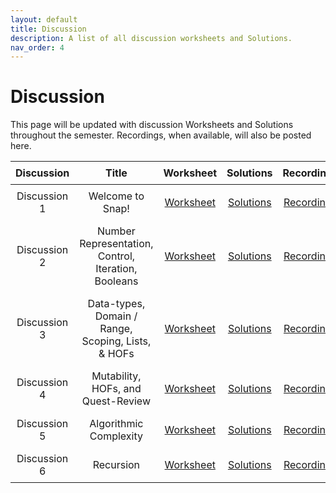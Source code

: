 ```yaml
---
layout: default
title: Discussion
description: A list of all discussion worksheets and Solutions.
nav_order: 4
---
```


# Discussion

This page will be updated with discussion Worksheets and Solutions throughout the semester. Recordings, when available, will also be posted here.
<style>
  table {
    width: 100%;
    border-collapse: collapse;
  }
  th, td {
    text-align: center;
    padding: 8px;
  }
</style>

<table>
  <thead>
    <tr>
      <th>Discussion</th>
      <th>Title</th>
      <th>Worksheet</th>
      <th>Solutions</th>
      <th>Recording</th>
      <th>Slides</th>
    </tr>
  </thead>
  <tbody>
    <tr>
      <td>Discussion 1</td>
      <td>Welcome to Snap!</td>
      <td><a href="https://docs.google.com/document/d/1BHru27pj0chOr7S2GB0yncxL9KgbDRywOkNqLkSSkTU/edit?usp=sharing">Worksheet</a></td>
      <td><a href="https://docs.google.com/document/d/1tV-nvCUgj83caCx7-pU2gNQu_fQ5UsgOcw34EvGLCmw/edit?usp=sharing">Solutions</a></td>
      <td><a href="https://drive.google.com/file/d/1Y_cOc3cMXZDUkS-RSrqiVByzF3syVp6k/view?usp=sharing">Recording</a></td>
      <td><a href="https://drive.google.com/file/d/18LIv-Rr9NpmILdd12VMPr-MafmWkFAQw/view?usp=sharing">Slides</a></td>
    </tr> 
    <tr>
      <td>Discussion 2</td>
      <td>Number Representation, Control, Iteration, Booleans</td>
      <td><a href="https://docs.google.com/document/d/1Jh_f4qopJhXX0AYX1lfg9rGiTlK4X2dnk1Q6tsJRYsk/edit?usp=sharing">Worksheet</a></td>
      <td><a href="https://docs.google.com/document/d/1NlrJvj5p1M55YV95GBPzGHNHkD7UyiUuYAYlBVhmllE/edit?usp=sharing">Solutions</a></td>
      <td><a href="https://youtu.be/srderPWvV9c">Recording</a></td>
      <td><a href="https://drive.google.com/file/d/1UX_NK8r7DvXD44c5uZQBiDCUOZCNelab/view?usp=sharing">Slides</a></td>
    </tr>
     <tr>
      <td>Discussion 3</td>
      <td>Data-types, Domain / Range, Scoping, Lists, & HOFs</td>
      <td><a href="https://docs.google.com/document/d/1dt7xt9H8T4RVAPbKQoYwrvD-LRT3K5FqjnV15mrLa3A/edit?usp=sharing">Worksheet</a></td>
      <td><a href="https://docs.google.com/document/d/122o_UIOv4BEcQPzOek-8q1k96fsEuenj9df4QbaYxAI/edit?usp=sharing">Solutions</a></td>
      <td><a href="https://www.youtube.com/watch?v=srderPWvV9c">Recording</a></td>
      <td><a href="https://drive.google.com/file/d/1neMPi1wj7lgCQz3blFjgNy_bijV51VJz/view?usp=sharing">Slides</a></td>
    </tr>
    <tr>
      <td>Discussion 4</td>
      <td>Mutability, HOFs, and Quest-Review</td>
      <td><a href="https://docs.google.com/document/d/1qc9E2CL0IdkQTpAKKa35UGkth2NC25WqM5_ig9rItHY/edit?usp=sharing">Worksheet</a></td>
      <td><a href="https://docs.google.com/document/d/1gJ_u1ZWIsrh-AQ0RJozuFMZfa_XMjF3W0E3VbENHp44/edit?usp=sharing">Solutions</a></td>
      <td><a href="https://drive.google.com/file/d/1paSpkUBX5dCMOE0AGSmBfihiayQhL9nC/view?usp=sharing">Recording</a></td>
      <td><a href="https://drive.google.com/file/d/1nK_KxtgFV9CUWnG7JaEQbXaBryZbq678/view?usp=sharing">Slides</a></td>
    </tr>
    <tr>
      <td>Discussion 5</td>
      <td>Algorithmic Complexity</td>
      <td><a href="https://docs.google.com/document/d/1aMf_Cdq8euuGD5g-4fRjra3miXztUeGTUAC7jfVOAC4/edit?usp=sharing">Worksheet</a></td>
      <td><a href="">Solutions</a></td>
      <td><a href="https://drive.google.com/file/d/1RtBfLBMV6Td2BHRtnvJjRK23za6MgPv-/view">Recording</a></td>
      <td><a href="https://drive.google.com/file/d/1B_CEx-8Fo_8ndQfdT77SR10qwChk3LoZ/view?usp=sharing">Slides</a></td>
    </tr>
    <tr>
      <td>Discussion 6</td>
      <td>Recursion</td>
      <td><a href="https://docs.google.com/document/d/1hkVgL1685zKcAkE8osLoyxtc2mFN41WfmGUZxy8I62M/edit?usp=sharing">Worksheet</a></td>
      <td><a href="https://bit.ly/compsci10">Solutions</a></td>
      <td><a href="">Recording</a></td>
      <td><a href="https://drive.google.com/file/d/1GZZyEsSDa07zVPPaJw-KmzEa6Rwc9bIx/view?usp=sharing">Slides</a></td>
    </tr>
    <!--
    <tr>
      <td>Discussion 7</td>
      <td>Tree Recursion</td>
      <td><a href="https://docs.google.com/document/d/1-rlnT6UUdgw6-xAMNmopU5A7WesLM7BqlauQDCIJnsk/edit?usp=sharing">Worksheet</a></td>
      <td><a href="https://docs.google.com/document/d/1vbsJAwFBb97qUvSAn3MOXxVQTaq4xJpB8b-JHUEMC4E/edit?usp=sharing">Solutions</a></td>
      <td><a href="https://www.youtube.com/watch?v=FHMjAeLKYe4&list=PLO1S2CinoAzXNJFaTBtUXOWT5tjZag8me&index=2">Recording</a></td>
      <td><a href="https://drive.google.com/file/d/1GLWqkz5TdHHnaurDmX79XZOP5GuUx2S4/view?usp=sharing">Slides</a></td>
    </tr>
    <tr>
      <td>Discussion 8</td>
      <td>Midterm Review</td>
      <td><a href="https://docs.google.com/document/d/1KTdfe-eUs49UgzWi_sW8e3KeQAfIvPZpggAtZQ4o8fU/edit?usp=sharing">Worksheet</a></td>
      <td><a href="https://docs.google.com/document/d/1zQoFTKKSPSNVtKFOg0V6oaNdQc9AL2OUHCOFJkEkKzQ/edit?usp=sharing">Solutions</a></td>
      <td>NO Recording. See Ed #459</td>
      <td>NO Slides</td>
    </tr>
     <tr>
      <td>Discussion 9</td>
      <td>Welcome to Python!</td>
      <td><a href="https://docs.google.com/document/d/1VnI5gSkG49T9vR2VCKiaDGFcj_5v0HjUcah-bm5x92E/edit?usp=sharing">Worksheet</a></td>
      <td><a href="https://drive.google.com/drive/folders/1meq0BPUdpS-l-FowV4v2typHblvLDLcV?usp=sharing">Solutions [& Starter Code!]</a></td>
      <td><a href="https://drive.google.com/file/d/1ka00W-sCg0eZAB8bve0C-CgL2-2sSStH/view">Recording</a></td>
      <td>NO Slides</td>
    </tr>
    <tr>
    <td>Discussion 10</td>
      <td>Python Data Structues</td>
      <td><a href="https://docs.google.com/document/d/1lnQwwWwr6ucKYOHBmtKGqcg5hCzw9wqhJy-Zs-FvgkI/edit?usp=sharing">Worksheet</a></td>
      <td><a href="https://docs.google.com/document/d/1LZu7_H2aCtVCsKm53sWEYpp8WFGw9PEBti5YlwAtYOs/edit">Solutions</a></td>
      <td><a href="https://drive.google.com/file/d/1FdQWd3Ezkjldv7tLDoygK3ZgfVPg__lU/view">Recording</a></td>
      <td><a href="https://drive.google.com/file/d/137_mqwoEGy7ghh8Bg8D_HJGAuE_-zt2F/view?usp=sharing">Slides</a></td>
    </tr>
    <tr>
    <td>Discussion 11</td>
      <td>OOP in Python</td>
      <td><a href="https://docs.google.com/document/d/1qcxe5dLRjYrLPn9FP7P68nvEpc_IN6qWsj5ITIr-YAo/edit?usp=sharing">Worksheet</a></td>
      <td><a href="https://docs.google.com/document/d/1Ifw6lxnL1gniuxrUYanuXRIaee5QQBFCKbub_HBdqAc/edit?usp=sharing">Solutions</a></td>
      <td><a href="https://drive.google.com/file/d/1JlWopho5nF4njLor_a5cGCrGvUyRQnqj/view">Recording</a></td>
      <td><a href="https://drive.google.com/file/d/1XYasKXdK2VI0f6OjlT02Qh0GNB8fdkJt/view?usp=sharing"> Slides-1</a><br/><a href="https://drive.google.com/file/d/1BMOxTK6b2EsR4nCFiMorLrP3jN_0oNWz/view?usp=sharing"> Slides-2</a></td>
    </tr>
    <tr>
    <td>Discussion 12</td>
      <td>Python HOFs, Lambda Expressions, Tree Recursion</td>
      <td><a href="https://docs.google.com/document/d/1uoCxBYcpkIrmfufSwdlLx1z21oJu0vD7ZmckENWsg0k/edit?usp=sharing">Worksheet</a></td>
      <td><a href="https://docs.google.com/document/d/1c6WiM4rl4pNmO2O5pZUrXNBCrJ7yZMyjrTJr5Dp5gN4/edit?usp=sharing">Solutions</a></td>
      <td><a href="https://drive.google.com/file/d/1caTDl_71y4-z3Pxf-ksU8lz2F8FC2GRI/view?usp=sharing">Recording</a></td>
      <td><a href="https://drive.google.com/file/d/1UBNH5vAP7WH1RgQJCdNV6fTpvQEotokL/view?usp=sharing">Slides</a></td>
    </tr>
    <tr>
    <td>Discussion 13</td>
      <td>Social Implications | Python HOFs and Tree-Recursion Contd.</td>
      <td><a href="https://docs.google.com/document/d/1yE0pWDKPRXptUTteqb79z6qMKBtsKd_DseOTZ5as_A0/edit?usp=sharing">Worksheet</a></td>
      <td><a href="https://drive.google.com/drive/folders/1nbB_DDTJbtfEATqI2zIRYeLfOvfjNFaT?usp=sharing">Solutions</a><br/></td>
      <td>NO Recording</td>
      <td>NO Slides</td>
    </tr>
     <tr>
    <td>Discussion 15</td>
      <td>Postterm Review + Conclusion!</td>
      <td><a href="https://docs.google.com/document/d/1N8mjVrOArVFsgxHfB48096Gv66pCszx_UhaxhyWzgrU/edit?usp=sharing">Worksheet</a></td>
       <td><a href="https://drive.google.com/drive/folders/1EClj4MROEsVa7gIVP2fC7hWjkFuw-Wj3?usp=sharing">Starter Code</a></td>
      <td><a href="https://docs.google.com/document/d/1RYIaDYGUu5RT3LK0yEbtH30I7BR4MlYyCxCJ1og1ClY/edit?usp=sharing">Solutions</a><br/></td>
      <td>NO Recording</td>
      <td>NO Slides</td>
    </tr> -->
  </tbody>
</table>

<!--**Discussion 2**{: .label .label-discussion } Lists & HOFs, Iteration, Scoping, Domain & Range | [Worksheet](https://drive.google.com/file/d/1eT15LJH38UGfYHR3pLueRlvwMovtyUE8/view?usp=sharing) | [Solutions](https://drive.google.com/file/d/1sVdinV45MT2GoISk8BkJGd8C_BZE-LO4/view?usp=sharing) | [Recording](https://drive.google.com/file/d/1XGcPW_Wa-YFVxm0Gp31w6LDOKaCIQN6q/view?usp=sharing)

**Discussion 3**{: .label .label-discussion } Algorithms and Algorithmic Complexity | [Worksheet](https://drive.google.com/file/d/1gvtV7q0T9M0aq5fOnYGAT2c_E95zw8mD/view?usp=sharing)| [Solutions](https://drive.google.com/file/d/16Cd7lKa7aupSB2s_5XBSwMGyUtJ2Q0Ex/view?usp=sharing) | [Recording](https://berkeley.zoom.us/rec/share/tAlxchXlx7vHFycQuvJrFCKAPtNCuOGvnQlYkMhvzRkz7SqXK5Yn8WnGC3j8_HYm.9IFRnKNiwhuZ1fQN?startTime=1688069469000) password: &uacLC3^

**Discussion 4**{: .label .label-discussion } Recursion I | [Worksheet](https://drive.google.com/file/d/1iDXHsTZyMhdcVOo2Xwr6rQ0GiT8IBxMc/view?usp=sharing) | [Solutions](https://drive.google.com/file/d/101e7Uvl2_yOnSHJTTHE224mwDEwm5tNb/view?usp=sharing) | [Recording](https://berkeley.zoom.us/rec/share/T21TGeXJqiymX6U7kw-ME7KK2KLpph_E4XCSTEKib1hhzAHt5q7ib6mVD1JaYQj4.1rY8zW55a2iaZFA4) password: 2baA%%3&

**Discussion 5**{: .label .label-discussion } Recursion II | [Worksheet](https://drive.google.com/file/d/1e_oQKlaHglPOzG-cJFGtVM-_w34xfsgj/view?usp=sharing) | [Solutions](https://drive.google.com/file/d/1i4XwCax3Z1tYqeCZJCtjPFxXsQDnCEUD/view?usp=sharing) | [Recording](https://drive.google.com/file/d/1h_7N_2LIki1Y9ldOLDzqUXA-WKhZYb4U/view?usp=sharing)

**Discussion 6**{: .label .label-discussion } Intro to Python | [Worksheet](https://drive.google.com/file/d/1ZhdSFR4JOWTndynZmyn-25sJpine3IPG/view?usp=sharing) | [Solutions](https://drive.google.com/file/d/1FdlJrJh3LtFghQfQH6N_mWSd663HTCY-/view?usp=sharing) | [Recording](https://drive.google.com/file/d/1zJKdhlgdq2QeEJmj32ZCKyPk3asDH2Vy/view?usp=sharing) | [starter code](https://drive.google.com/file/d/1WlgWSzREQ63hlHp25ZKPD8wbqi3c_48x/view?usp=sharing) 

**Discussion 7**{: .label .label-discussion } Python Data Structures | [Worksheet](https://drive.google.com/file/d/1YPOcYoH4leDyYsDWEVs9ak5WRBa7gF40/view?usp=sharing) | [starter code](https://drive.google.com/file/d/1mNR51mLB_rxxizLDq5qlea9NtRAN0sQE/view?usp=sharing) | [Solutions](https://docs.google.com/document/d/1r3kIypAsy5o6woWm7tzk3ehVG8hK8pjICNSfSW5Onr0/edit?usp=sharing) | [Recording](https://drive.google.com/file/d/1ZkEfqewJax46ro5HCydtLR32UTIPxF11/view?usp=sharing)

**Discussion 8**{: .label .label-discussion } Python OOP | [Worksheet](https://drive.google.com/file/d/1JSiBgWCQc61Mxxmkpb8xBVcyqKfjYETj/view?usp=sharing) | [starter code](https://drive.google.com/file/d/1_hZPVCTI_GFwKYE0jtPU5g9Ap76I09VL/view?usp=sharing) | [code Solutions](https://drive.google.com/file/d/18RBCezw0GPmo_7P3Rm_suY4jxAsqTBcx/view?usp=sharing) | [Worksheet Solutions]("https://drive.google.com/file/d/1bMMXKSTFM5VFaG0xh88cPlhwKL9soFok/view?usp=sharing") | [Recording](https://drive.google.com/file/d/1JlWopho5nF4njLor_a5cGCrGvUyRQnqj/view)

**Discussion 9**{: .label .label-discussion } Lambdas and HOFs | [Worksheet](https://drive.google.com/file/d/1iFdcDAdTPmeuNsglNVlQ6M9NXnLKuoeq/view?usp=sharing) | [starter code](https://drive.google.com/file/d/1u7cZiFyY2m1XJi7BLGKn2o2THNt288yF/view?usp=sharing) | [Worksheet Solutions](https://drive.google.com/file/d/1S4-ykFb7GBh2DSWAdTUMijjP8ExTsbQ_/view?usp=sharing) | [code Solutions](https://drive.google.com/file/d/1vQSvBavj6ZFceYs-ypTbTLXi9yXwpGk9/view?usp=sharing)


**Discussion 10**{: .label .label-discussion } Concurrency and Tree Recursion | [Worksheet](https://drive.google.com/file/d/1UhHiDaaEMaiIoC5ohz-TNIu5kSp4ONna/view?usp=sharing) | [starter code](https://drive.google.com/file/d/1nf4577ESWs87feUEn-H5fPAqauYEN5k3/view?usp=sharing) | [Worksheet Solutions](https://drive.google.com/file/d/1MqESz2xjTKSYQ5Crj2VxvNU2cvCVgX4r/view?usp=sharing) | [code Solutions](https://drive.google.com/file/d/1dRCINny1HGqIqD2GReboIHvUmciyGIVJ/view?usp=sharing)


**Discussion 11**{: .label .label-discussion } Final Review | [Worksheet](https://drive.google.com/file/d/1EafKCpdNczOhgYxL_UaBI_PRE63EusoW/view?usp=sharing) | [Solutions](https://drive.google.com/file/d/1rt6PC9uhtVCgo7WJdi9lzu2IMcJept29/view?usp=sharing) -->



<!-- 

**Discussion 4**{: .label .label-discussion } Algorithms | [Worksheet](https://drive.google.com/file/d/10y6F26Apf8X4IIHRY-tk55GnJ_Zw8eoE/view?usp=share_link) | [Solutions](https://drive.google.com/file/d/16p-g3S9gJWCCYHR8xsi1f0DMdFtEcL7x/view?usp=share_link) | [Recording](https://drive.google.com/file/d/12HO77T3Eea_AN86sUyKQSB_GAm-K59KA/view?usp=share_link) 

**Discussion 5**{: .label .label-discussion } Algorithmic Complexity | [Worksheet](https://drive.google.com/file/d/1Bm7xFN3L9RFKUlGpp4or-MoGyr6KJnM6/view?usp=share_link) | [Solutions](https://drive.google.com/file/d/1knuIbn14WHXFwp9FNXcQSR8vwoB4gUw3/view?usp=share_link) | [Recording](https://drive.google.com/file/d/1RtBfLBMV6Td2BHRtnvJjRK23za6MgPv-/view?usp=sharing)

**Discussion 6**{: .label .label-discussion } Recursion I | [Worksheet](https://drive.google.com/file/d/1xZD0G1klfhIabX0KKZldjqEt9dWS4lNE/view?usp=share_link) | [Solutions](https://drive.google.com/file/d/1RWY8WEwhPSTDCXjHocRzkYQkLuZ2Gepz/view?usp=share_link) | [Recording](https://youtu.be/WC04d2Oxj2E)

**Discussion 7**{: .label .label-discussion } Recursion II | [Worksheet](https://drive.google.com/file/d/1iRY_WGu9sS3-hlhahOypRo6M1eU48HZn/view?usp=share_link) | [Solutions](https://drive.google.com/file/d/1XBhiEKSJmpTSqp2I66XCfR-PDdeRJhRA/view?usp=share_link) | [Recording](https://drive.google.com/file/d/1RZFI-7Xo93IMfEe8AfvUkD3BH5spgA8s/view?usp=sharing)

**Discussion 8**{: .label .label-discussion } Python Basics | [Worksheet](https://drive.google.com/file/d/1mupBJDXNJcDbW3RDrJjgc6GAZujboVWl/view?usp=share_link) | [Solutions](https://drive.google.com/file/d/1px1wcnh1mX4xyuTsO0ijR8Jem-x5ml-w/view?usp=share_link) | [Recording](https://drive.google.com/file/d/1ka00W-sCg0eZAB8bve0C-CgL2-2sSStH/view?usp=sharing)

**Discussion 10**{: .label .label-discussion } Python Data Structures | [Worksheet](https://drive.google.com/file/d/11vO-A-X9D-5qlT4uLFS_mkT38x9M199A/view?usp=share_link) | [Solutions](https://drive.google.com/file/d/1bk-Pe1ycwJUUC85MnLr4MOjr2izJWnWU/view?usp=share_link) | [Recording](https://drive.google.com/file/d/1FdQWd3Ezkjldv7tLDoygK3ZgfVPg__lU/view?usp=sharing)

**Discussion 12**{: .label .label-discussion } Object-Oriented Programming | [Worksheet](https://drive.google.com/file/d/1Eooe8rTu9vTCPS7TPDIMf4-RPYVOtXR9/view?usp=sharing) | [Solutions](https://drive.google.com/file/d/1ELGUTd7kCXHaOhofrCbDsoH611GNc3HN/view?usp=share_link) | [Recording](https://drive.google.com/file/d/1JlWopho5nF4njLor_a5cGCrGvUyRQnqj/view?usp=sharing)

**Discussion 13**{: .label .label-discussion } Python HOFs, Lambdas, Tree Recursion | [Worksheet](https://drive.google.com/file/d/1leEmub5xWEiEojvNy-FJVyEgQY5Auxim/view?usp=share_link) | [Recording](https://drive.google.com/file/d/1caTDl_71y4-z3Pxf-ksU8lz2F8FC2GRI/view?usp=sharing) -->
